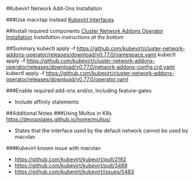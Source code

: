 #Kubevirt Network Add-Ons Installation

###Use macvtap instead
[Kubevirt Interfaces](https://kubevirt.io/user-guide/virtual_machines/interfaces_and_networks/#macvtap)


##Install required components 
[Cluster Network Addons Operator Installation](https://github.com/kubevirt/cluster-network-addons-operator)
*Installation instructions at the bottom*

##Summary
kubectl apply -f https://github.com/kubevirt/cluster-network-addons-operator/releases/download/v0.77.0/namespace.yaml
kubectl apply -f https://github.com/kubevirt/cluster-network-addons-operator/releases/download/v0.77.0/network-addons-config.crd.yaml
kubectl apply -f https://github.com/kubevirt/cluster-network-addons-operator/releases/download/v0.77.0/operator.yaml

###Enable required add-ons and/or, including feature-gates
* Include affinity statements

##Additional Notes
###Using Multus in K8s
https://devopstales.github.io/home/multus/
- States that the interface used by the default network cannot be used by macvlan



###Kubevirt known issue with macvlan
- https://github.com/kubevirt/kubevirt/pull/2192
- https://github.com/kubevirt/kubevirt/pull/3489
- https://github.com/kubevirt/kubevirt/issues/5483


